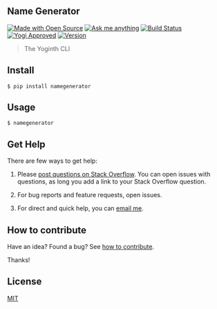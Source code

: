 ## Name Generator

[![Made with Open Source][open_source]][repo] 
[![Ask me anything][ama_badge]][ama_url] 
[![Build Status][build_status]][build_status_url]
[![Yogi Approved][yogi_badge]][website]
[![Version][version_image]][version_url] 

> The Yoginth CLI

## Install

```
$ pip install namegenerator
```

## Usage

```
$ namegenerator
```

## Get Help

There are few ways to get help:

 1. Please [post questions on Stack Overflow](https://stackoverflow.com/questions/ask). You can open issues with questions, as long you add a link to your Stack Overflow question.

 2. For bug reports and feature requests, open issues.

 3. For direct and quick help, you can [email me](mailto://yoginth@zoho.com).

## How to contribute
Have an idea? Found a bug? See [how to contribute][contributing].

Thanks!

## License

[MIT][license]

[open_source]: https://badges.frapsoft.com/os/v1/open-source.svg?v=103
[build_status]: https://gitlab.com/yoginth/namegenerator/badges/master/pipeline.svg
[build_status_url]: https://gitlab.com/yoginth/namegenerator/commits/master
[ama_badge]: https://img.shields.io/badge/Ask%20me-Anything-1abc9c.svg
[ama_url]: https://gitlab.com/yoginth/ama
[version_image]: https://img.shields.io/pypi/v/namegenerator.svg
[version_url]: https://pypi.org/project/namegenerator
[repo]: https://gitlab.com/yoginth/namegenerator
[yogi_badge]: https://img.shields.io/badge/yogi-approved-800080.svg

[LICENSE]: https://yoginth.mit-license.org/
[website]: https://yoginth.ml
[contributing]: /CONTRIBUTING.md
